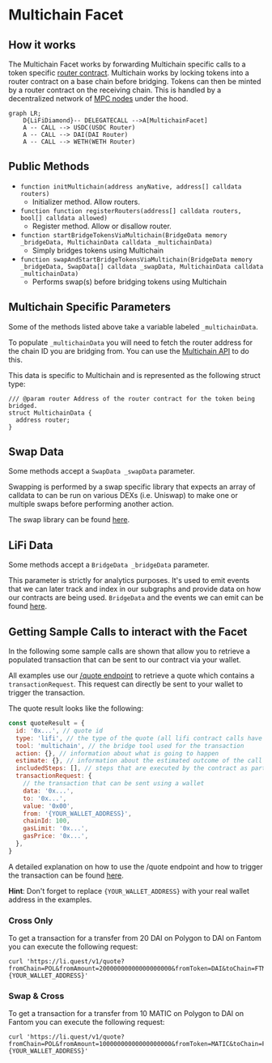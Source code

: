 # Multichain Facet

## How it works

The Multichain Facet works by forwarding Multichain specific calls to a token specific [router contract](https://github.com/anyswap/anyswap-v1-core/blob/master/contracts/AnyswapV5Router.sol). Multichain works by locking tokens into a router contract on a base chain before bridging. Tokens can then be minted by a router contract on the receiving chain. This is handled by a decentralized network of [MPC nodes](https://docs.multichain.org/how-it-works) under the hood.

```mermaid
graph LR;
    D{LiFiDiamond}-- DELEGATECALL -->A[MultichainFacet]
    A -- CALL --> USDC(USDC Router)
    A -- CALL --> DAI(DAI Router)
    A -- CALL --> WETH(WETH Router)
```

## Public Methods

- `function initMultichain(address anyNative, address[] calldata routers)`
  - Initializer method. Allow routers.
- `function function registerRouters(address[] calldata routers, bool[] calldata allowed)`
  - Register method. Allow or disallow router.
- `function startBridgeTokensViaMultichain(BridgeData memory _bridgeData, MultichainData calldata _multichainData)`
  - Simply bridges tokens using Multichain
- `function swapAndStartBridgeTokensViaMultichain(BridgeData memory _bridgeData, SwapData[] calldata _swapData, MultichainData calldata _multichainData)`
  - Performs swap(s) before bridging tokens using Multichain

## Multichain Specific Parameters

Some of the methods listed above take a variable labeled `_multichainData`.

To populate `_multichainData` you will need to fetch the router address for the chain ID you are bridging from. You can use the [Multichain API](https://github.com/anyswap/CrossChain-Router/wiki/How-to-integrate-AnySwap-Router) to do this.

This data is specific to Multichain and is represented as the following struct type:

```solidity
/// @param router Address of the router contract for the token being bridged.
struct MultichainData {
  address router;
}
```

## Swap Data

Some methods accept a `SwapData _swapData` parameter.

Swapping is performed by a swap specific library that expects an array of calldata to can be run on various DEXs (i.e. Uniswap) to make one or multiple swaps before performing another action.

The swap library can be found [here](../src/Libraries/LibSwap.sol).

## LiFi Data

Some methods accept a `BridgeData _bridgeData` parameter.

This parameter is strictly for analytics purposes. It's used to emit events that we can later track and index in our subgraphs and provide data on how our contracts are being used. `BridgeData` and the events we can emit can be found [here](../src/Interfaces/ILiFi.sol).

## Getting Sample Calls to interact with the Facet

In the following some sample calls are shown that allow you to retrieve a populated transaction that can be sent to our contract via your wallet.

All examples use our [/quote endpoint](https://apidocs.li.fi/reference/get_quote) to retrieve a quote which contains a `transactionRequest`. This request can directly be sent to your wallet to trigger the transaction.

The quote result looks like the following:

```javascript
const quoteResult = {
  id: '0x...', // quote id
  type: 'lifi', // the type of the quote (all lifi contract calls have the type "lifi")
  tool: 'multichain', // the bridge tool used for the transaction
  action: {}, // information about what is going to happen
  estimate: {}, // information about the estimated outcome of the call
  includedSteps: [], // steps that are executed by the contract as part of this transaction, e.g. a swap step and a cross step
  transactionRequest: {
    // the transaction that can be sent using a wallet
    data: '0x...',
    to: '0x...',
    value: '0x00',
    from: '{YOUR_WALLET_ADDRESS}',
    chainId: 100,
    gasLimit: '0x...',
    gasPrice: '0x...',
  },
}
```

A detailed explanation on how to use the /quote endpoint and how to trigger the transaction can be found [here](https://docs.li.fi/products/more-integration-options/li.fi-api/transferring-tokens-example).

**Hint**: Don't forget to replace `{YOUR_WALLET_ADDRESS}` with your real wallet address in the examples.

### Cross Only

To get a transaction for a transfer from 20 DAI on Polygon to DAI on Fantom you can execute the following request:

```shell
curl 'https://li.quest/v1/quote?fromChain=POL&fromAmount=20000000000000000000&fromToken=DAI&toChain=FTM&toToken=DAI&slippage=0.03&allowBridges=multichain&fromAddress={YOUR_WALLET_ADDRESS}'
```

### Swap & Cross

To get a transaction for a transfer from 10 MATIC on Polygon to DAI on Fantom you can execute the following request:

```shell
curl 'https://li.quest/v1/quote?fromChain=POL&fromAmount=10000000000000000000&fromToken=MATIC&toChain=FTM&toToken=DAI&slippage=0.03&allowBridges=multichain&fromAddress={YOUR_WALLET_ADDRESS}'
```
